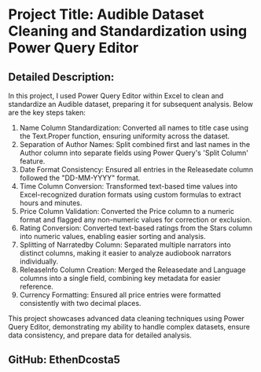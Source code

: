 # Project Title: Audible Dataset Cleaning and Standardization using Power Query Editor

## Detailed Description:
In this project, I used Power Query Editor within Excel to clean and standardize an Audible dataset, preparing it for subsequent analysis. Below are the key steps taken:

1. Name Column Standardization: Converted all names to title case using the Text.Proper function, ensuring uniformity across the dataset.
2. Separation of Author Names: Split combined first and last names in the Author column into separate fields using Power Query's 'Split Column' feature.
3. Date Format Consistency: Ensured all entries in the Releasedate column followed the "DD-MM-YYYY" format.
4. Time Column Conversion: Transformed text-based time values into Excel-recognized duration formats using custom formulas to extract hours and minutes.
5. Price Column Validation: Converted the Price column to a numeric format and flagged any non-numeric values for correction or exclusion.
6. Rating Conversion: Converted text-based ratings from the Stars column into numeric values, enabling easier sorting and analysis.
7. Splitting of Narratedby Column: Separated multiple narrators into distinct columns, making it easier to analyze audiobook narrators individually.
8. ReleaseInfo Column Creation: Merged the Releasedate and Language columns into a single field, combining key metadata for easier reference.
9. Currency Formatting: Ensured all price entries were formatted consistently with two decimal places.

This project showcases advanced data cleaning techniques using Power Query Editor, demonstrating my ability to handle complex datasets, ensure data consistency, and prepare data for detailed analysis.

## GitHub: EthenDcosta5

